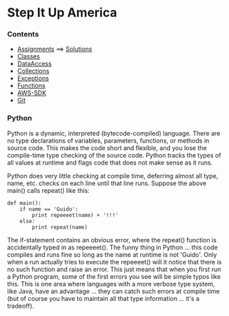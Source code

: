 # Step It Up America

### Contents
- [Assignments](./Assignments/readme.md) ==> [Solutions](./Assignments)
- [Classes](./Classes)
- [DataAccess](./DataAccess)
- [Collections](./Collections)
- [Exceptions](./Exceptions)
- [Functions](./Functions)
- [AWS-SDK](./AWS-SDK)
- [Git](./Git)

### Python

Python is a dynamic, interpreted (bytecode-compiled) language. There are no type declarations of variables, parameters, functions, or methods in source code. This makes the code short and flexible, and you lose the compile-time type checking of the source code. Python tracks the types of all values at runtime and flags code that does not make sense as it runs.

Python does very little checking at compile time, deferring almost all type, name, etc. checks on each line until that line runs. Suppose the above main() calls repeat() like this:

```
def main():
    if name == 'Guido':
        print repeeeet(name) + '!!!'
    else:
        print repeat(name)
```

The if-statement contains an obvious error, where the repeat() function is accidentally typed in as repeeeet(). The funny thing in Python ... this code compiles and runs fine so long as the name at runtime is not 'Guido'. Only when a run actually tries to execute the repeeeet() will it notice that there is no such function and raise an error. This just means that when you first run a Python program, some of the first errors you see will be simple typos like this. This is one area where languages with a more verbose type system, like Java, have an advantage ... they can catch such errors at compile time (but of course you have to maintain all that type information ... it's a tradeoff).
